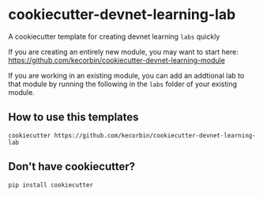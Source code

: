 # cookiecutter-devnet-learning-lab

A cookiecutter template for creating devnet learning `labs` quickly

If you are creating an entirely new module, you may want to start here:
https://github.com/kecorbin/cookiecutter-devnet-learning-module

If you are working in an existing module, you can add an addtional lab to that
module by running the following in the `labs` folder of your existing module.

## How to use this templates

    cookiecutter https://github.com/kecorbin/cookiecutter-devnet-learning-lab


## Don't have cookiecutter?

    pip install cookiecutter
